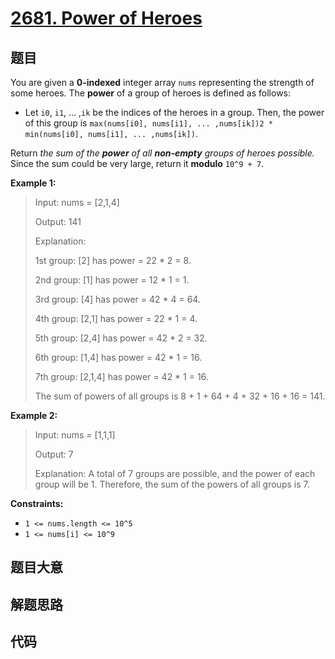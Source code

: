 # [2681. Power of Heroes](https://leetcode.com/problems/power-of-heroes/)

## 题目

You are given a **0-indexed** integer array `nums` representing the strength
of some heroes. The **power** of a group of heroes is defined as follows:

- Let `i0`, `i1`, ... ,`ik` be the indices of the heroes in a group. Then, the power of this group is `max(nums[i0], nums[i1], ... ,nums[ik])2 * min(nums[i0], nums[i1], ... ,nums[ik])`.

Return _the sum of the **power** of all **non-empty** groups of heroes
possible._ Since the sum could be very large, return it **modulo** `10^9 + 7`.

**Example 1:**

> Input: nums = [2,1,4]
>
> Output: 141
>
> Explanation:
>
> 1st group: [2] has power = 22 \* 2 = 8.
>
> 2nd group: [1] has power = 12 \* 1 = 1.
>
> 3rd group: [4] has power = 42 \* 4 = 64.
>
> 4th group: [2,1] has power = 22 \* 1 = 4.
>
> 5th group: [2,4] has power = 42 \* 2 = 32.
>
> 6th group: [1,4] has power = 42 \* 1 = 16.
>
> ​​​​​​​7th group: [2,1,4] has power = 42​​​​​​​ \* 1 = 16.
>
> The sum of powers of all groups is 8 + 1 + 64 + 4 + 32 + 16 + 16 = 141.

**Example 2:**

> Input: nums = [1,1,1]
>
> Output: 7
>
> Explanation: A total of 7 groups are possible, and the power of each group will be 1. Therefore, the sum of the powers of all groups is 7.

**Constraints:**

- `1 <= nums.length <= 10^5`
- `1 <= nums[i] <= 10^9`

## 题目大意

## 解题思路

## 代码

```javascript

```
